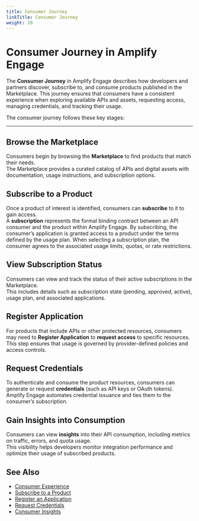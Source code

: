```yaml
---
title: Consumer Journey
linkTitle: Consumer Journey
weight: 20
---
```


# Consumer Journey in Amplify Engage

The **Consumer Journey** in Amplify Engage describes how developers and partners discover, subscribe to, and consume products published in the Marketplace. This journey ensures that consumers have a consistent experience when exploring available APIs and assets, requesting access, managing credentials, and tracking their usage.

The consumer journey follows these key stages:

---

## Browse the Marketplace

Consumers begin by browsing the **Marketplace** to find products that match their needs.  
The Marketplace provides a curated catalog of APIs and digital assets with documentation, usage instructions, and subscription options.

## Subscribe to a Product

Once a product of interest is identified, consumers can **subscribe** to it to gain access.  
A **subscription** represents the formal binding contract between an API consumer and the product within Amplify Engage. By subscribing, the consumer’s application is granted access to a product under the terms defined by the usage plan. When selecting a subscription plan, the consumer agrees to the associated usage limits, quotas, or rate restrictions.

## View Subscription Status

Consumers can view and track the status of their active subscriptions in the Marketplace.  
This includes details such as subscription state (pending, approved, active), usage plan, and associated applications.

## Register Application

For products that include APIs or other protected resources, consumers may need to **Register Application** to **request access** to specific resources.  
This step ensures that usage is governed by provider-defined policies and access controls.

## Request Credentials

To authenticate and consume the product resources, consumers can generate or request **credentials** (such as API keys or OAuth tokens).  
Amplify Engage automates credential issuance and ties them to the consumer’s subscription.

## Gain Insights into Consumption

Consumers can view **insights** into their API consumption, including metrics on traffic, errors, and quota usage.  
This visibility helps developers monitor integration performance and optimize their usage of subscribed products.

## See Also

- [Consumer Experience](/docs/manage_marketplace/consumer_experience)
- [Subscribe to a Product](/docs/manage_marketplace/consumer_experience/subscription_management/#create-a-new-subscription)
- [Register an Application](/docs/manage_marketplace/consumer_experience/credential_management/#request-access-to-an-api)
- [Request Credentials](/docs/manage_marketplace/consumer_experience/credential_management/#create-credentials)
- [Consumer Insights](/docs/get_actionable_insights/consumer_insights)
